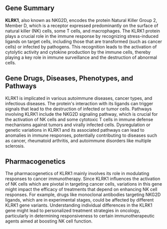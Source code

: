 ## Gene Summary
**KLRK1**, also known as NKG2D, encodes the protein Natural Killer Group 2, Member D, which is a receptor expressed predominantly on the surface of natural killer (NK) cells, some T cells, and macrophages. The KLRK1 protein plays a crucial role in the immune response by recognizing stress-induced ligands on target cells, including those that are transformed (such as cancer cells) or infected by pathogens. This recognition leads to the activation of cytolytic activity and cytokine production by the immune cells, thereby playing a key role in immune surveillance and the destruction of abnormal cells.

## Gene Drugs, Diseases, Phenotypes, and Pathways
KLRK1 is implicated in various autoimmune diseases, cancer types, and infectious diseases. The protein's interaction with its ligands can trigger signals that lead to the destruction of infected or tumor cells. Pathways involving KLRK1 include the NKG2D signaling pathway, which is crucial for the activation of NK cells and some cytotoxic T cells in immune defense mechanisms against tumors and virally infected cells. Dysregulation or genetic variations in KLRK1 and its associated pathways can lead to anomalies in immune responses, potentially contributing to diseases such as cancer, rheumatoid arthritis, and autoimmune disorders like multiple sclerosis.

## Pharmacogenetics
The pharmacogenetics of KLRK1 mainly involves its role in modulating responses to cancer immunotherapy. Since KLRK1 influences the activation of NK cells which are pivotal in targeting cancer cells, variations in this gene might impact the efficacy of treatments that depend on enhancing NK cell responses. For example, drugs like monoclonal antibodies targeting NKG2D ligands, which are in experimental stages, could be affected by different KLRK1 gene variants. Understanding individual differences in the KLRK1 gene might lead to personalized treatment strategies in oncology, particularly in determining responsiveness to certain immunotherapeutic agents aimed at boosting NK cell function.